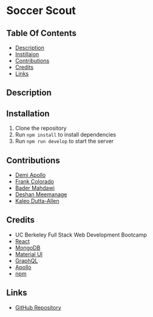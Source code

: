 # Soccer Scout

## Table Of Contents

- [Description](#description)
- [Instillaion](#installation)
- [Contributions](#contributions)
- [Credits](#credits)
- [Links](#links)

## Description

## Installation

1. Clone the repository
2. Run `npm install` to install dependencies
3. Run `npm run develop` to start the server

## Contributions

- [Demi Apollo](https://github.com/demiapollo)
- [Frank Colorado](https://github.com/Frank-Colorado)
- [Bader Mahdawi](https://github.com/Badermah)
- [Deshan Meemanage](https://github.com/deltamango777)
- [Kaleo Dutta-Allen](github.com)

## Credits

- UC Berkeley Full Stack Web Development Bootcamp
- [React](https://reactjs.org/)
- [MongoDB](https://www.mongodb.com/)
- [Material UI](https://material-ui.com/)
- [GraphQL](https://graphql.org/)
- [Apollo](https://www.apollographql.com/)
- [npm](https://www.npmjs.com/)

## Links

- [GitHub Repository](https://github.com/demiapollo/soccerScout)